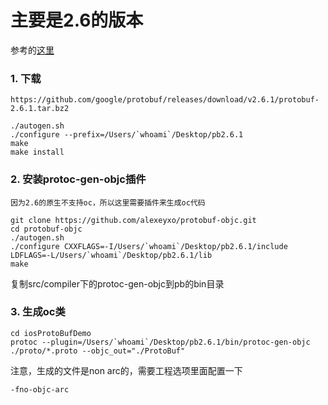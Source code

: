 主要是2.6的版本
=====

参考的[这里](http://cocoa-chen.github.io/blog/2016/03/29/iosshi-yong-protocolbuffers/)

### 1. 下载
```
https://github.com/google/protobuf/releases/download/v2.6.1/protobuf-2.6.1.tar.bz2
```
```
./autogen.sh
./configure --prefix=/Users/`whoami`/Desktop/pb2.6.1
make
make install
```

### 2. 安装protoc-gen-objc插件
`因为2.6的原生不支持oc，所以这里需要插件来生成oc代码`
```
git clone https://github.com/alexeyxo/protobuf-objc.git
cd protobuf-objc
./autogen.sh
./configure CXXFLAGS=-I/Users/`whoami`/Desktop/pb2.6.1/include LDFLAGS=-L/Users/`whoami`/Desktop/pb2.6.1/lib
make
```

复制src/compiler下的protoc-gen-objc到pb的bin目录

### 3. 生成oc类
```
cd iosProtoBufDemo
protoc --plugin=/Users/`whoami`/Desktop/pb2.6.1/bin/protoc-gen-objc ./proto/*.proto --objc_out="./ProtoBuf"
```

注意，生成的文件是non arc的，需要工程选项里面配置一下
```
-fno-objc-arc
```